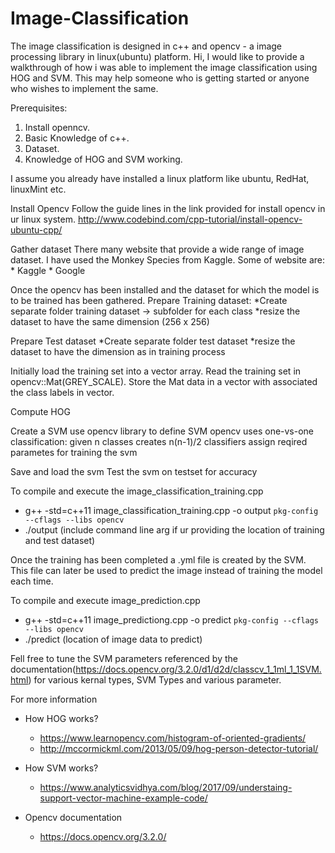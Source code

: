 # Image-Classification

The image classification is designed in c++ and opencv - a image processing library in linux(ubuntu) platform.
Hi, I would like to provide a walkthrough of how i was able to implement the image classification using HOG and SVM. This may help someone who is getting started or anyone who wishes to implement the same.

Prerequisites:
1.  Install openncv.
2.  Basic Knowledge of c++.
3.  Dataset.
4.  Knowledge of HOG and SVM working.

I assume you already have installed a linux platform like ubuntu, RedHat, linuxMint etc.

Install Opencv
    Follow the guide lines in the link provided for install opencv in ur linux system.
    http://www.codebind.com/cpp-tutorial/install-opencv-ubuntu-cpp/
  
Gather dataset
    There many website that provide a wide range of image dataset. I have used the Monkey Species from Kaggle.
    Some of website are:
    * Kaggle
    * Google
    
Once the opencv has been installed and the dataset for which the model is to be trained has been gathered.
Prepare Training dataset:
*Create separate folder training dataset -> subfolder for each class 
*resize the dataset to have the same dimension (256 x 256)
	
Prepare Test dataset
*Create separate folder test dataset
*resize the dataset to have the dimension as in training process

Initially load the training set into a vector array.
Read the training set in opencv::Mat(GREY_SCALE). Store the Mat data in a vector with associated the class labels in vector.

Compute HOG

Create a SVM 
	use opencv library to define SVM
        opencv uses one-vs-one classification: given n classes creates n(n-1)/2 classifiers
        assign reqired parametes for training the svm	

Save and load the svm
Test the svm on testset for accuracy


To compile and execute the image_classification_training.cpp
* g++ -std=c++11 image_classification_training.cpp -o output `pkg-config --cflags --libs opencv`
* ./output (include command line arg if ur providing the location of training and test dataset)

Once the training has been completed a .yml file is created by the SVM. This file can later be used to predict the image instead of training the model each time.

To compile and execute image_prediction.cpp
* g++ -std=c++11 image_predictiong.cpp -o predict `pkg-config --cflags --libs opencv`
* ./predict (location of image data to predict)

Fell free to tune the SVM parameters referenced by the documentation(https://docs.opencv.org/3.2.0/d1/d2d/classcv_1_1ml_1_1SVM.html) for various kernal types, SVM Types and various parameter.

For more information 
* How HOG works?
  * https://www.learnopencv.com/histogram-of-oriented-gradients/
  * http://mccormickml.com/2013/05/09/hog-person-detector-tutorial/

* How SVM works?
  * https://www.analyticsvidhya.com/blog/2017/09/understaing-support-vector-machine-example-code/
  
* Opencv documentation
  * https://docs.opencv.org/3.2.0/
